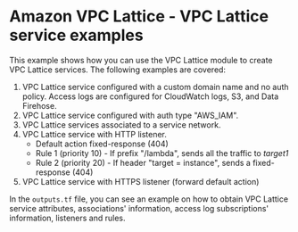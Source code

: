 # Amazon VPC Lattice - VPC Lattice service examples

This example shows how you can use the VPC Lattice module to create VPC Lattice services. The following examples are covered:

1. VPC Lattice service configured with a custom domain name and no auth policy. Access logs are configured for CloudWatch logs, S3, and Data Firehose.
2. VPC Lattice service configured with auth type "AWS_IAM".
3. VPC Lattice services associated to a service network.
4. VPC Lattice service with HTTP listener.
    * Default action fixed-response (404)
    * Rule 1 (priority 10) - If prefix "/lambda", sends all the traffic to *target1*
    * Rule 2 (priority 20) - If header "target = instance", sends a fixed-response (404)
5. VPC Lattice service with HTTPS listener (forward default action)

In the `outputs.tf` file, you can see an example on how to obtain VPC Lattice service attributes, associations' information, access log subscriptions' information, listeners and rules.
